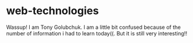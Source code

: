 # web-technologies
Wassup! I am Tony Golubchuk. I am a little bit confused because of the number of information i had to learn today((. But it is still very interesting!! 
